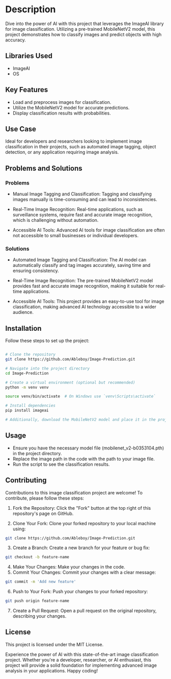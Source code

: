# Description

Dive into the power of AI with this project that leverages the ImageAI library for image classification. Utilizing a pre-trained MobileNetV2 model, this project demonstrates how to classify images and predict objects with high accuracy.

## Libraries Used
- ImageAI
- OS

## Key Features

- Load and preprocess images for classification.
- Utilize the MobileNetV2 model for accurate predictions.
- Display classification results with probabilities.

## Use Case

Ideal for developers and researchers looking to implement image classification in their projects, such as automated image tagging, object detection, or any application requiring image analysis.

## Problems and Solutions

### Problems

- Manual Image Tagging and Classification: Tagging and classifying images manually is time-consuming and can lead to inconsistencies.

- Real-Time Image Recognition: Real-time applications, such as surveillance systems, require fast and accurate image recognition, which is challenging without automation.

- Accessible AI Tools: Advanced AI tools for image classification are often not accessible to small businesses or individual developers.

### Solutions

- Automated Image Tagging and Classification: The AI model can automatically classify and tag images accurately, saving time and ensuring consistency.

- Real-Time Image Recognition: The pre-trained MobileNetV2 model provides fast and accurate image recognition, making it suitable for real-time applications.

- Accessible AI Tools: This project provides an easy-to-use tool for image classification, making advanced AI technology accessible to a wider audience.

## Installation

Follow these steps to set up the project:

``` bash

# Clone the repository
git clone https://github.com/Ableboy/Image-Prediction.git

# Navigate into the project directory
cd Image-Prediction

# Create a virtual environment (optional but recommended)
python -m venv venv

source venv/bin/activate  # On Windows use `venv\Scripts\activate`

# Install dependencies
pip install imageai

# Additionally, download the MobileNetV2 model and place it in the project directory
```

## Usage

- Ensure you have the necessary model file (mobilenet_v2-b0353104.pth) in the project directory.
- Replace the image path in the code with the path to your image file.
- Run the script to see the classification results.

## Contributing
Contributions to this image classification project are welcome! To contribute, please follow these steps:

1. Fork the Repository: Click the "Fork" button at the top right of this repository's page on GitHub.

2. Clone Your Fork: Clone your forked repository to your local machine using:

```bash
git clone https://github.com/Ableboy/Image-Prediction.git
```
3. Create a Branch: Create a new branch for your feature or bug fix:

```bash
git checkout -b feature-name
```
4. Make Your Changes: Make your changes in the code.
5. Commit Your Changes: Commit your changes with a clear message:

```bash
git commit -m 'Add new feature'
```
6. Push to Your Fork: Push your changes to your forked repository:

```bash
git push origin feature-name
```
7. Create a Pull Request: Open a pull request on the original repository, describing your changes.

## License

This project is licensed under the MIT License.


Experience the power of AI with this state-of-the-art image classification project. Whether you're a developer, researcher, or AI enthusiast, this project will provide a solid foundation for implementing advanced image analysis in your applications. Happy coding!
